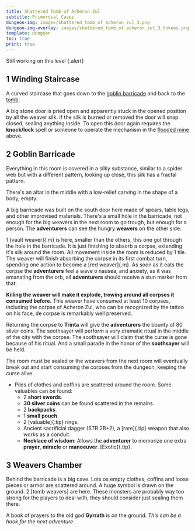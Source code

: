 ```yaml
---
title: Shattered Tomb of Acheron Zul
subtitle: Primordial Caves
dungeon-img: images/shattered_tomb_of_acheron_zul_3.png
dungeon-img-overlay: images/shattered_tomb_of_acheron_zul_3_tokens.png
template: dungeon
toc: true
print: true
---
```


Still working on this level {.alert}

## 1 Winding Staircase
A curved staircase that goes down to the [goblin barricade](#2-goblin-barricade) and back to the [tomb](./dungeon_level_2.html).

A big stone door is pried open and apparently stuck in the opened position by all the weaver silk. If the silk is burned or removed the door will snap closed, sealing anything inside. To open this door again requires the **knock/lock** spell or someone to operate the mechanism in the [flooded mine](./dungeon_level_2.html#6-flooded-mine) above.

## 2 Goblin Barricade
Everything in this room is covered in a silky substance, similar to a spider web but with a different pattern, looking up close, this silk has a fractal pattern.

There's an altar in the middle with a low-relief carving in the shape of a body, empty.

A big barricade was built on the south door here made of spears, table legs, and other improvised materials. There's a small hole in the barricade, not enough for the big weavers in the next room to go trough, but enough for a person. The **adventurers** can see the hungry **weavers** on the other side.

1 [vault weaver]{.m} is here, smaller than the others, this one got through the hole in the barricade. It is just finishing to absorb a corpse, extending it's silk around the room. All movement inside the room is reduced by 1 tile. The weaver will finish absorbing the corpse in its first combat turn, spending one action to become a [red weaver]{.m}. As soon as it eats the corpse the **adventurers** feel a wave o nausea, and anxiety, as it was emanating from the orb, all **adventurers** should receive a stun marker from that.

**Killing the weaver will make it explode, trowing around all corpses it consumed before.** This weaver have consumed at least 10 corpses, including the corpse of Acheron Zul, who can be recognized by the tattoo on his face, de corpse is remarkably well preserved. 

Returning the corpse to **Trinta** will give the **adventurers** the bounty of 80 silver coins. The soothsayer will perform a very dramatic ritual in the middle of the city with the corpse. The soothsayer will claim that the curse is gone because of his ritual. And a small parade in the honor of the **soothsayer** will be held.

The room must be sealed or the weavers from the next room will eventually break out and start consuming the corpses from the dungeon, keeping the curse alive.

- Piles of clothes and coffins are scattered around the room. Some valuables can be found:
  - 2 **short swords**.
  - **30 silver coins** can be found scattered in the remains.
  - 2 **backpacks**.
  - 1 **small pouch**.
  - 2 [valuable]{.tip} rings.
  - Ancient sacrificial dagger (STR 2B+2), a [rare]{.tip} weapon that also works as a conduit.
  - **Necklace of wisdom**: Allows the **adventurer** to memorize one extra **prayer**, **miracle** or **manoeuver**. [Exotic]{.tip}.

## 3 Weavers Chamber
Behind the barricade is a big cave. Lots os empty clothes, coffins and loose pieces or armor are scattered around. A huge symbol is drawn on the ground.
2 [tomb weavers] are here. These monsters are probably way too strong for the players to deal with, they should consider just sealing them there.

A book of prayers to the old god **Gyrrath** is on the ground. *This can be a hook for the next adventure*.